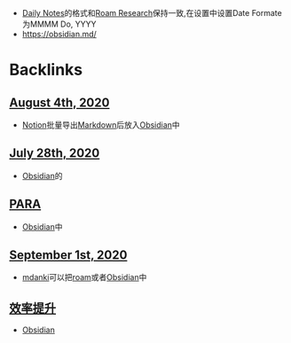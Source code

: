 - [Daily Notes](<Daily Notes.md>)的格式和[Roam Research](<Roam Research.md>)保持一致,在设置中设置Date Formate 为MMMM Do, YYYY
- https://obsidian.md/

# Backlinks
## [August 4th, 2020](<August 4th, 2020.md>)
- [Notion](<Notion.md>)批量导出[Markdown](<Markdown.md>)后放入[Obsidian](<Obsidian.md>)中

## [July 28th, 2020](<July 28th, 2020.md>)
- [Obsidian](<Obsidian.md>)的

## [PARA](<PARA.md>)
- [Obsidian](<Obsidian.md>)中

## [September 1st, 2020](<September 1st, 2020.md>)
- [mdanki](<mdanki.md>)可以把[roam](<roam.md>)或者[Obsidian](<Obsidian.md>)中

## [效率提升](<效率提升.md>)
- [Obsidian](<Obsidian.md>)

